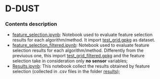 # D-DUST

### Contents description

- [feature_selection.ipynb](https://github.com/opengeolab/D-DUST/blob/thesis_MB/notebooks/feature_selection.ipynb): Notebook used to evaluate feature selection results for each algorithm/method. It import [test_grid.gpkg](https://github.com/opengeolab/D-DUST/blob/thesis_MB/notebooks/grids/test_grid.gpkg) as dataset.
- [feature_selection_filtered.ipynb](https://github.com/opengeolab/D-DUST/blob/thesis_MB/notebooks/feature_selection_filtered.ipynb): Notebook used to evaluate feature selection results for each algorithm/method. Differently from the previuous one, this import [test_grid_filtered.gpkg](https://github.com/opengeolab/D-DUST/blob/thesis_MB/notebooks/grids/test_grid.gpkg) and the feature selection take in consideration only **no sensor** variables;
- [Results.ipynb](https://github.com/opengeolab/D-DUST/blob/thesis_MB/notebooks/Results.ipynb): This notebook collect the results obtained by feature selection (collected in .csv files in the folder [results](https://github.com/opengeolab/D-DUST/tree/thesis_MB/notebooks/results));

